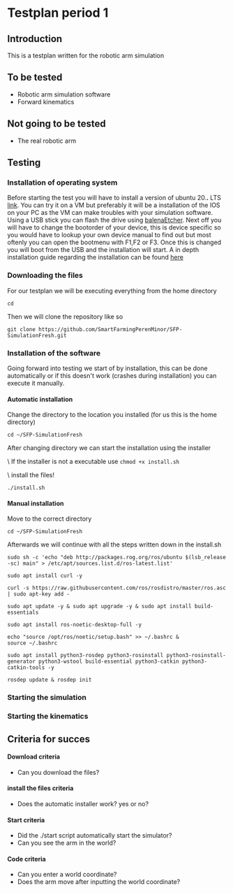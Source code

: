 # Testplan period 1

## Introduction
This is a testplan written for the robotic arm simulation

## To be tested
- Robotic arm simulation software
- Forward kinematics

## Not going to be tested
- The real robotic arm

## Testing


### Installation of operating system
Before starting the test you will have to install a version of ubuntu 20.**.** LTS [link](https://releases.ubuntu.com/20.04/). You can try it on a VM but preferably it will be a installation of the IOS on your PC as the VM can make troubles with your simulation software. Using a USB stick you can flash the drive using [balenaEtcher](https://www.balena.io/etcher/). Next off you will have to change the bootorder of your device, this is device specific so you would have to lookup your own device manual to find out but most oftenly you can open the bootmenu with F1,F2 or F3. Once this is changed you will boot from the USB and the installation will start. A in depth installation guide regarding the installation can be found [here](https://itsfoss.com/install-ubuntu/)

### Downloading the files
For our testplan we will be executing everything from the home directory
```
cd
```

Then we will clone the repository like so
```
git clone https://github.com/SmartFarmingPerenMinor/SFP-SimulationFresh.git
```
 

### Installation of the software
Going forward into testing we start of by installation, this can be done automatically or if this doesn't work (crashes during installation) you can execute it manually.

#### Automatic installation
Change the directory to the location you installed (for us this is the home directory)
``` 
cd ~/SFP-SimulationFresh 
```
After changing directory we can start the installation using the installer

\ If the installer is not a executable use ` chmod +x install.sh `


\\ install the files!
```
./install.sh
```
#### Manual installation
Move to the correct directory
```
cd ~/SFP-SimulationFresh
```

Afterwards we will continue with all the steps written down in the install.sh
```
sudo sh -c 'echo "deb http://packages.rog.org/ros/ubuntu $(lsb_release -sc) main" > /etc/apt/sources.list.d/ros-latest.list'
```
```
sudo apt install curl -y
```
```
curl -s https://raw.githubusercontent.com/ros/rosdistro/master/ros.asc | sudo apt-key add -
```
```
sudo apt update -y & sudo apt upgrade -y & sudo apt install build-essentials
```
```
sudo apt install ros-noetic-desktop-full -y
```
```
echo "source /opt/ros/noetic/setup.bash" >> ~/.bashrc &
source ~/.bashrc
```
```
sudo apt install python3-rosdep python3-rosinstall python3-rosinstall-generator python3-wstool build-essential python3-catkin python3-catkin-tools -y
```
```
rosdep update & rosdep init
```

### Starting the simulation

### Starting the kinematics

## Criteria for succes
#### Download criteria
- Can you download the files?

#### install the files criteria
- Does the automatic installer work? yes or no?

#### Start criteria
- Did the ./start script automatically start the simulator?
- Can you see the arm in the world?

#### Code criteria
- Can you enter a world coordinate?
- Does the arm move after inputting the world coordinate?

